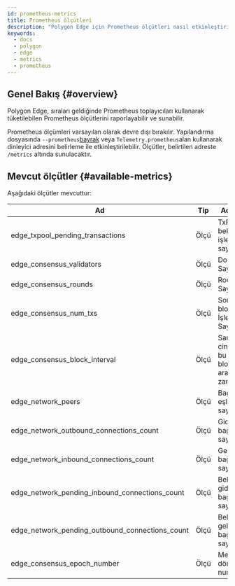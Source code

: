 ```yaml
---
id: prometheus-metrics
title: Prometheus ölçütleri
description: "Polygon Edge için Prometheus ölçütleri nasıl etkinleştirilir?"
keywords:
  - docs
  - polygon
  - edge
  - metrics
  - prometheus
---
```


## Genel Bakış {#overview}

Polygon Edge, sıraları geldiğinde Prometheus toplayıcıları kullanarak tüketilebilen Prometheus ölçütlerini raporlayabilir ve sunabilir.

Prometheus ölçümleri varsayılan olarak devre dışı bırakılır. Yapılandırma dosyasında `--prometheus`[bayrak](/docs/edge/get-started/cli-commands#prometheus) veya `Telemetry.prometheus`alan kullanarak dinleyici adresini belirleme ile etkinleştirilebilir. Ölçütler, belirtilen adreste `/metrics` altında sunulacaktır.

## Mevcut ölçütler {#available-metrics}

Aşağıdaki ölçütler mevcuttur:

| **Ad** | **Tip** | **Açıklama** |
|-------------------------------------------------|----------|---------------------------------------------|
| edge_txpool_pending_transactions | Ölçü | TxPool'da bekleyen işlem sayısı |
| edge_consensus_validators | Ölçü | Doğrulayıcı Sayısı |
| edge_consensus_rounds | Ölçü | Round Sayısı |
| edge_consensus_num_txs | Ölçü | Son bloktaki İşlem Sayısı |
| edge_consensus_block_interval | Ölçü | Saniye cinsinden bu ve son blok arasındaki zaman |
| edge_network_peers | Ölçü | Bağlı eşlerin sayısı |
| edge_network_outbound_connections_count | Ölçü | Giden bağlantı sayısı |
| edge_network_inbound_connections_count | Ölçü | Gelen bağlantı sayısı |
| edge_network_pending_inbound_connections_count | Ölçü | Bekleyen giden bağlantı sayısı |
| edge_network_pending_outbound_connections_count | Ölçü | Bekleyen gelen bağlantı sayısı |
| edge_consensus_epoch_number | Ölçü | Mevcut dönem numarası |